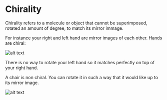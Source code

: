 # Chirality

Chirality refers to a molecule or object that cannot be superimposed, rotated an amount of degree, to match its mirror immage.

For instance your right and left hand are mirror images of each other. Hands are chiral:

![alt text](https://images.ctfassets.net/vrrt8fsfwf0e/14UzjjckOvNAX7kaose0JD/c8ae5c2b53bf6cfa2aabbaf3c395e983/Screenshot__853_.png)

There is no way to rotate your left hand so it matches perfectly on top of your right hand.

A chair is non chiral. You can rotate it in such a way that it would like up to its mirror image.

![alt text](https://encrypted-tbn0.gstatic.com/images?q=tbn:ANd9GcQIrnTTOyrCyR5Hikg2mubH0RJvAY-BmyGac9rU4L-i7y-zsYYILYXMQ3XYW6EHFMrJTI4&usqp=CAU)



